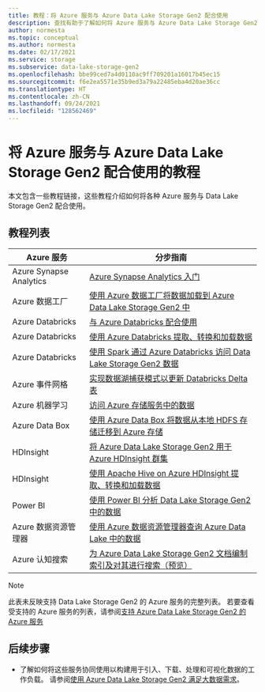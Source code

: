 ```yaml
---
title: 教程：将 Azure 服务与 Azure Data Lake Storage Gen2 配合使用
description: 查找有助于了解如何将 Azure 服务与 Azure Data Lake Storage Gen2 配合使用的教程。
author: normesta
ms.topic: conceptual
ms.author: normesta
ms.date: 02/17/2021
ms.service: storage
ms.subservice: data-lake-storage-gen2
ms.openlocfilehash: bbe99ced7a4d0110ac9ff709201a16017b45ec15
ms.sourcegitcommit: f6e2ea5571e35b9ed3a79a22485eba4d20ae36cc
ms.translationtype: HT
ms.contentlocale: zh-CN
ms.lasthandoff: 09/24/2021
ms.locfileid: "128562469"
---
```

# <a name="tutorials-that-use-azure-services-with-azure-data-lake-storage-gen2"></a>将 Azure 服务与 Azure Data Lake Storage Gen2 配合使用的教程

本文包含一些教程链接，这些教程介绍如何将各种 Azure 服务与 Data Lake Storage Gen2 配合使用。

## <a name="list-of-tutorials"></a>教程列表

| Azure 服务 | 分步指南 |
|---------------|-------------------|
| Azure Synapse Analytics | [Azure Synapse Analytics 入门](../../synapse-analytics/get-started.md) |
| Azure 数据工厂 | [使用 Azure 数据工厂将数据加载到 Azure Data Lake Storage Gen2 中](../../data-factory/load-azure-data-lake-storage-gen2.md) |
| Azure Databricks | [与 Azure Databricks 配合使用](https://docs.azuredatabricks.net/data/data-sources/azure/azure-datalake-gen2.html) |
| Azure Databricks | [使用 Azure Databricks 提取、转换和加载数据](/azure/databricks/scenarios/databricks-extract-load-sql-data-warehouse) |
| Azure Databricks | [使用 Spark 通过 Azure Databricks 访问 Data Lake Storage Gen2 数据](data-lake-storage-use-databricks-spark.md)|
| Azure 事件网格 | [实现数据湖捕获模式以更新 Databricks Delta 表](data-lake-storage-events.md) |
| Azure 机器学习 | [访问 Azure 存储服务中的数据](../../machine-learning/how-to-access-data.md) |
| Azure Data Box | [使用 Azure Data Box 将数据从本地 HDFS 存储迁移到 Azure 存储](data-lake-storage-migrate-on-premises-hdfs-cluster.md) |
| HDInsight | [将 Azure Data Lake Storage Gen2 用于 Azure HDInsight 群集](../../hdinsight/hdinsight-hadoop-use-data-lake-storage-gen2.md) |
| HDInsight | [使用 Apache Hive on Azure HDInsight 提取、转换和加载数据](data-lake-storage-tutorial-extract-transform-load-hive.md) |
| Power BI | [使用 Power BI 分析 Data Lake Storage Gen2 中的数据](/power-query/connectors/datalakestorage) |
| Azure 数据资源管理器 | [使用 Azure 数据资源管理器查询 Azure Data Lake 中的数据](/azure/data-explorer/data-lake-query-data) |
| Azure 认知搜索 | [为 Azure Data Lake Storage Gen2 文档编制索引及对其进行搜索（预览）](../../search/search-howto-index-azure-data-lake-storage.md) |

> [!NOTE]
> 此表未反映支持 Data Lake Storage Gen2 的 Azure 服务的完整列表。 若要查看受支持的 Azure 服务的列表，请参阅[支持 Azure Data Lake Storage Gen2 的 Azure 服务](data-lake-storage-supported-azure-services.md)

## <a name="next-steps"></a>后续步骤

- 了解如何将这些服务协同使用以构建用于引入、下载、处理和可视化数据的工作负载。 请参阅[使用 Azure Data Lake Storage Gen2 满足大数据需求](data-lake-storage-data-scenarios.md)。
